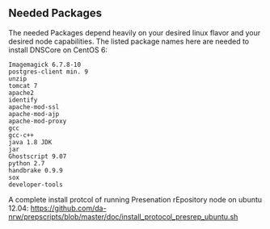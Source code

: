 ## Needed Packages 

The needed Packages depend heavily on your desired linux flavor and your desired node capabilities. The listed package names here are needed to 
install DNSCore on CentOS 6:

    Imagemagick 6.7.8-10
    postgres-client min. 9
    unzip
    tomcat 7
    apache2
    identify
    apache-mod-ssl
    apache-mod-ajp
    apache-mod-proxy
    gcc
    gcc-c++
    java 1.8 JDK 
    jar
    Ghostscript 9.07
    python 2.7
    handbrake 0.9.9
    sox
    developer-tools
    
A complete install protcol of running Presenation rEpository node on ubuntu 12.04:
https://github.com/da-nrw/prepscripts/blob/master/doc/install_protocol_presrep_ubuntu.sh
